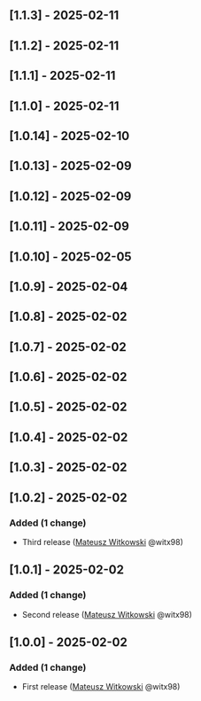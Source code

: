 <!-- @formatter:off -->
<!-- noinspection -->
<!-- Prevents auto format, for JetBrains IDE File > Settings > Editor > Code Style (Formatter Tab) > Turn formatter on/off with markers in code comments  -->

<!-- This file is automatically generate by logchange tool 🌳 🪓 => 🪵 -->
<!-- Visit https://github.com/logchange/logchange and leave a star 🌟 -->
<!-- !!! ⚠️ DO NOT MODIFY THIS FILE, YOUR CHANGES WILL BE LOST ⚠️ !!! -->


[1.1.3] - 2025-02-11
--------------------


[1.1.2] - 2025-02-11
--------------------


[1.1.1] - 2025-02-11
--------------------


[1.1.0] - 2025-02-11
--------------------


[1.0.14] - 2025-02-10
---------------------


[1.0.13] - 2025-02-09
---------------------


[1.0.12] - 2025-02-09
---------------------


[1.0.11] - 2025-02-09
---------------------


[1.0.10] - 2025-02-05
---------------------


[1.0.9] - 2025-02-04
--------------------


[1.0.8] - 2025-02-02
--------------------


[1.0.7] - 2025-02-02
--------------------


[1.0.6] - 2025-02-02
--------------------


[1.0.5] - 2025-02-02
--------------------


[1.0.4] - 2025-02-02
--------------------


[1.0.3] - 2025-02-02
--------------------


[1.0.2] - 2025-02-02
--------------------

### Added (1 change)

- Third release ([Mateusz Witkowski](https://github.com/witx98) @witx98)


[1.0.1] - 2025-02-02
--------------------

### Added (1 change)

- Second release ([Mateusz Witkowski](https://github.com/witx98) @witx98)


[1.0.0] - 2025-02-02
--------------------

### Added (1 change)

- First release ([Mateusz Witkowski](https://github.com/witx98) @witx98)



